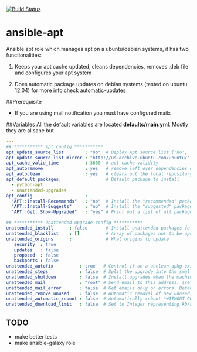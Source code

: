 [![Build Status](https://travis-ci.org/yetu/ansible-apt.svg?branch=master)](https://travis-ci.org/yetu/ansible-apt)

ansible-apt
==================

Ansible apt role which manages apt on a ubuntu/debian systems, it has two functionalities:

1. Keeps your apt cache updated, cleans dependencies, removes .deb file and configures your apt system 

2. Does automatic package updates on debian systems (tested on ubuntu 12.04) for more info check [automatic-updates](https://help.ubuntu.com/12.04/serverguide/automatic-updates.html)


##Prerequisite
* If you are using mail notification you must have configured mailx


##Variables 
  All the default variables are located **defaults/main.yml**. Mostly they are al sane but 

```yaml
---
## *********** Apt config ***********
apt_update_source_list        : "no"  # Deploy Apt source.list ['no', 'copy', 'template']
apt_update_source_list_mirror : "http://us.archive.ubuntu.com/ubuntu/" # apt mirror only works with apt_update_source_list='template'
apt_cache_valid_time          : 3600  # apt cache validity 
apt_autoremove                : yes   # remove left over dependencies of packages no longer have
apt_autoclean                 : yes   # clears out the local repository of retrieved package files
apt_default_packages:                 # Default package to install 
  - python-apt
  - unattended-upgrades
apt_config                    :       
  "APT::Install-Recommends"   : "no"  # Install the "recommended" packages recommanded 'no'
  "APT::Install-Suggests"     : "no"  # Install the "suggested" packages recommanded 'no'
  "APT::Get::Show-Upgraded"   : "yes" # Print out a list of all packages that are to be upgraded

## *********** Unattended upgrade config ***********
unattended_install      : false       # Install unattended packages false or true (default not to install)
unattended_blacklist    : []          # Array of packages not to be updated (set [ ] for empty list or [ "vim", "libc6" ])  
unattended_origins      :             # What origins to update
   security  : true
   updates   : false
   proposed  : false
   backports : false
unattended_autofix          : true   # Control if on a unclean dpkg exit will automatically run dpkg --force-confold --configure -a
unattended_steps            : false  # Split the upgrade into the smallest possible chunks 
unattended_shutdown         : false  # Install upgrades when the machine is shuting down instead of doing it in the background
unattended_mail             : "root" # Send email to this address. (set false to disable emails)
unattended_mail_error       : false  # Get emails only on errors. Default is to always send a mail if unattended_mail is set
unattended_remove_unused    : false  # Automatic removal of new unused dependencies after the upgrade
unattended_automatic_reboot : false  # Automatically reboot *WITHOUT CONFIRMATION* if packages require that
unattended_download_limit   : false  # Set to Integer representing kb/sec limit else false
```

## TODO
- make better tests
- make ansible-galaxy role
